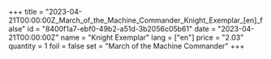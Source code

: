 +++
title = "2023-04-21T00:00:00Z_March_of_the_Machine_Commander_Knight_Exemplar_[en]_false"
id = "8400f1a7-ebf0-49b2-a51d-3b2056c05b61"
date = "2023-04-21T00:00:00Z"
name = "Knight Exemplar"
lang = ["en"]
price = "2.03"
quantity = 1
foil = false
set = "March of the Machine Commander"
+++
